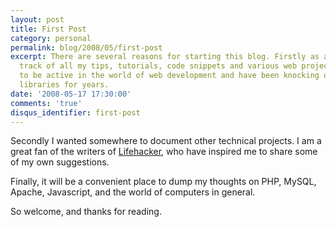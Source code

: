 ```yaml
---
layout: post
title: First Post
category: personal
permalink: blog/2008/05/first-post
excerpt: There are several reasons for starting this blog. Firstly as a way to keep
  track of all my tips, tutorials, code snippets and various web projects. I like
  to be active in the world of web development and have been knocking out sites and
  libraries for years.
date: '2008-05-17 17:30:00'
comments: 'true'
disqus_identifier: first-post
---
```


Secondly I wanted somewhere to document other technical projects. I am a great fan of the writers of [Lifehacker](http://lifehacker.com/ "Lifehacker"), who have inspired me to share some of my own suggestions.

Finally, it will be a convenient place to dump my thoughts on PHP, MySQL, Apache, Javascript, and the world of computers in general.

So welcome, and thanks for reading.

